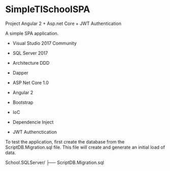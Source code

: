 # SimpleTISchoolSPA
Project Angular 2 + Asp.net Core + JWT Authentication


A simple SPA application.

- Visual Studio 2017 Community
- SQL Server 2017
- Architecture DDD

- Dapper
- ASP Net Core 1.0
- Angular 2
- Bootstrap
- IoC
- Dependencie Inject
- JWT Authenctication

To test the application, first create the database from the ScriptDB.Migration.sql file. This file will create and generate an initial load of data.

School.SQLServer/
├── ScriptDB.Migration.sql
